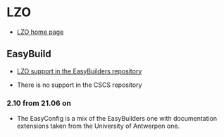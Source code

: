 # LZO

  * [LZO home page](https://www.oberhumer.com/opensource/lzo/)

## EasyBuild

  * [LZO support in the EasyBuilders repository](https://github.com/easybuilders/easybuild-easyconfigs/tree/develop/easybuild/easyconfigs/l/LZO)

  * There is no support in the CSCS repository

### 2.10 from 21.06 on

  * The EasyConfig is a mix of the EasyBuilders one with documentation extensions taken
    from the University of Antwerpen one.
